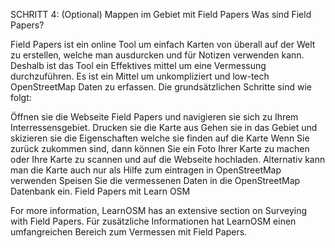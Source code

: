 SCHRITT 4: (Optional) Mappen im Gebiet mit Field Papers
Was sind Field Papers?


Field Papers ist ein online Tool um einfach Karten von überall auf der Welt zu erstellen, welche man ausdurcken und für Notizen verwenden kann. Deshalb ist das Tool ein Effektives mittel um eine Vermessung durchzuführen. Es ist ein Mittel um unkompliziert und low-tech OpenStreetMap Daten zu erfassen. Die grundsätzlichen Schritte sind wie folgt:  

Öffnen sie die Webseite Field Papers und navigieren sie sich zu Ihrem Interressensgebiet.
Drucken sie die Karte aus
Gehen sie in das Gebiet und skizieren sie die Eigenschaften welche sie finden auf die Karte
Wenn Sie zurück zukommen sind, dann können Sie ein Foto Ihrer Karte zu machen oder Ihre Karte zu scannen und auf die Webseite hochladen. Alternativ kann man die Karte auch nur als Hilfe zum eintragen in OpenStreetMap verwenden
Speisen Sie die vermessenen Daten in die OpenStreetMap Datenbank ein.
Field Papers mit Learn OSM

For more information, LearnOSM has an extensive section on Surveying with Field Papers.
Für zusätzliche Informationen hat LearnOSM einen umfangreichen Bereich zum Vermessen mit Field Papers.
